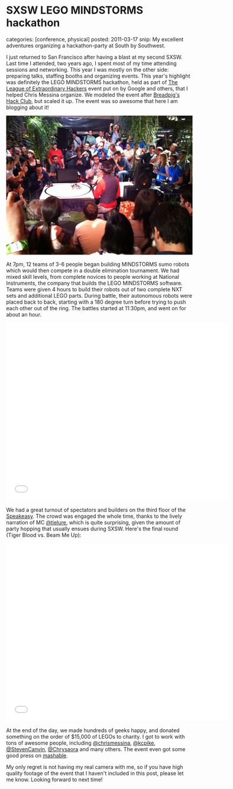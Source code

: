 SXSW LEGO MINDSTORMS hackathon
==============================
categories: [conference, physical]
posted: 2011-03-17
snip: My excellent adventures organizing a hackathon-party at South by Southwest.



I just returned to San Francisco after having a blast at my second SXSW.
Last time I attended, two years ago, I spent most of my time attending
sessions and networking. This year I was mostly on the other side:
preparing talks, staffing booths and organizing events. This year's
highlight was definitely the LEGO MINDSTORMS hackathon, held as part of
[The League of Extraordinary Hackers][] event put on by Google and
others, that I helped Chris Messina organize. We modeled the event after
[Breadpig's Hack Club][], but scaled it up. The event was so awesome
that here I am blogging about it! 

[![hackathon image][img-small]][img-large]

At 7pm, 12 teams of 3-6 people began building MINDSTORMS sumo robots
which would then compete in a double elimination tournament. We had
mixed skill levels, from complete novices to people working at National
Instruments, the company that builds the LEGO MINDSTORMS software. Teams
were given 4 hours to build their robots out of two complete NXT sets
and additional LEGO parts. During battle, their autonomous robots were
placed back to back, starting with a 180 degree turn before trying to
push each other out of the ring. The battles started at 11:30pm, and
went on for about an hour.

<iframe title="YouTube video player" width="600" height="480"
  src="//www.youtube.com/embed/-oELrCuDrrE" frameborder="0"
  allowfullscreen></iframe>

We had a great turnout of spectators and builders on the third floor of
the [Speakeasy][]. The crowd was engaged the whole time, thanks to the
lively narration of MC [@tielure][], which is quite surprising, given
the amount of party hopping that usually ensues during SXSW. Here's the
final round (Tiger Blood vs. Beam Me Up):

<iframe title="YouTube video player" width="600" height="480"
  src="//www.youtube.com/embed/3EJD6M0zDbw" frameborder="0"
  allowfullscreen></iframe>

At the end of the day, we made hundreds of geeks happy, and donated
something on the order of $15,000 of LEGOs to charity. I got to work
with tons of awesome people, including [@chrismessina][], [@kcpike][],
[@StevenCanvin][], [@Chrysaora][] and many others. The event even got
some good press on [mashable][]. 

My only regret is not having my real camera with me, so if you have high
quality footage of the event that I haven't included in this post,
please let me know. Looking forward to next time!

  [The League of Extraordinary Hackers]: http://extraordinary-hackers.appspot.com/hackathon.html
  [Breadpig's Hack Club]: http://breadpig.com/2011/01/18/hack-club-1-total-success/
  [img-small]: hackathon-small.jpg
  [img-large]: hackathon.jpg
  [Speakeasy]: http://www.speakeasyaustin.com/
  [@tielure]: http://twitter.com/tielure
  [@chrismessina]: http://twitter.com/chrismessina
  [@kcpike]: http://twitter.com/kcpike
  [@StevenCanvin]: http://twitter.com/StevenCanvin
  [@Chrysaora]: http://twitter.com/Chrysaora
  [mashable]: http://mashable.com/2011/03/13/league-of-extraordinary-hackers/

